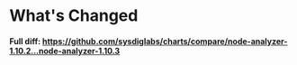 # What's Changed

#### Full diff: https://github.com/sysdiglabs/charts/compare/node-analyzer-1.10.2...node-analyzer-1.10.3
